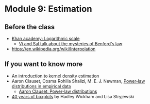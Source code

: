 # Module 9: Estimation
## Before the class

- [Khan academy: Logarithmic scale](https://www.khanacademy.org/math/algebra2/logarithms-tutorial/logarithmic-scale-patterns/v/logarithmic-scale)
  - [Vi and Sal talk about the mysteries of Benford's law](https://www.khanacademy.org/math/algebra2/logarithms-tutorial/logarithmic-scale-patterns/v/vi-and-sal-talk-about-the-mysteries-of-benford-s-law)
- https://en.wikipedia.org/wiki/Interpolation

## If you want to know more

- [An introduction to kernel density estimation](http://www.mvstat.net/tduong/research/seminars/seminar-2001-05/)
- Aaron Clauset, Cosma Rohilla Shalizi, M. E. J. Newman, [Power-law distributions in empirical data](http://arxiv.org/abs/0706.1062)
  - [Aaron Clauset: Power-law distributions](http://tuvalu.santafe.edu/~aaronc/powerlaws/)
- [40 years of boxplots](http://vita.had.co.nz/papers/boxplots.pdf) by Hadley Wickham and Lisa Stryjewski
